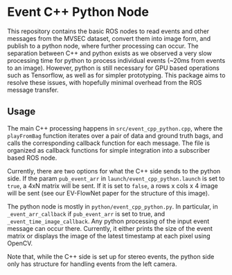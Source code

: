 # Event C++ Python Node
This repository contains the basic ROS nodes to read events and other messages from the MVSEC dataset, convert them into image form, and publish to a python node, where further processing can occur. The separation between C++ and python exists as we observed a very slow processing time for python to process individual events (~20ms from events to an image). However, python is still necessary for GPU based operations such as Tensorflow, as well as for simpler prototyping. This package aims to resolve these issues, with hopefully minimal overhead from the ROS message transfer.

## Usage
The main C++ processing happens in ```src/event_cpp_python.cpp```, where the ```playFromBag``` function iterates over a pair of data and ground truth bags, and calls the corresponding callback function for each message. The file is organized as callback functions for simple integration into a subscriber based ROS node. 

Currently, there are two options for what the C++ side sends to the python side. If the param ```pub_event_arr``` in ```launch/event_cpp_python.launch``` is set to ```true```, a 4xN matrix will be sent. If it is set to ```false```, a rows x cols x 4 image will be sent (see our EV-FlowNet paper for the structure of this image).

The python node is mostly in ```python/event_cpp_python.py```. In particular, in ```_event_arr_callback``` if ```pub_event_arr``` is set to true, and ```_event_time_image_callback```. Any python processing of the input event message can occur there. Currently, it either prints the size of the event matrix or displays the image of the latest timestamp at each pixel using OpenCV.

Note that, while the C++ side is set up for stereo events, the python side only has structure for handling events from the left camera.
